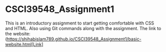 # CSCI39548_Assignment1
This is an introductory assignment to start getting comfortable with CSS and HTML. Also using Git commands along with the assignment.
The link to the website: (https://shihabislam789.github.io/CSCI39548_Assignment1/basic-website.html[Link]
